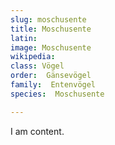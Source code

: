 ```yaml
---
slug: moschusente
title: Moschusente 
latin:
image: Moschusente 
wikipedia: 
class: Vögel
order:  Gänsevögel
family:  Entenvögel 
species:  Moschusente 

---
```


I am content.
